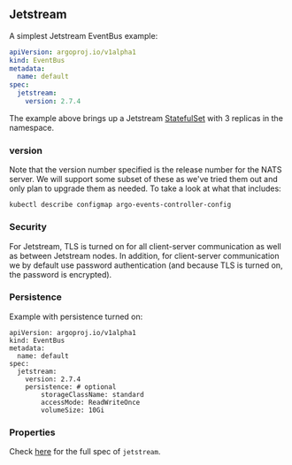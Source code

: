 ## Jetstream

A simplest Jetstream EventBus example:

```yaml
apiVersion: argoproj.io/v1alpha1
kind: EventBus
metadata:
  name: default
spec:
  jetstream:
    version: 2.7.4
```

The example above brings up a Jetstream
[StatefulSet](https://kubernetes.io/docs/concepts/workloads/controllers/statefulset/)
with 3 replicas in the namespace. 

### version

Note that the version number specified is the release number for the NATS server. We will support some subset of these as we've tried them out and only plan to upgrade them as needed. To take a look at what that includes:
```
kubectl describe configmap argo-events-controller-config
```

### Security

For Jetstream, TLS is turned on for all client-server communication as well as between Jetstream nodes. In addition, for client-server communication we by default use password authentication (and because TLS is turned on, the password is encrypted).

### Persistence

Example with persistence turned on:
```
apiVersion: argoproj.io/v1alpha1
kind: EventBus
metadata:
  name: default
spec:
  jetstream:
    version: 2.7.4
    persistence: # optional
        storageClassName: standard
        accessMode: ReadWriteOnce
        volumeSize: 10Gi
```

### Properties

Check
[here](https://broken)
for the full spec of `jetstream`.


